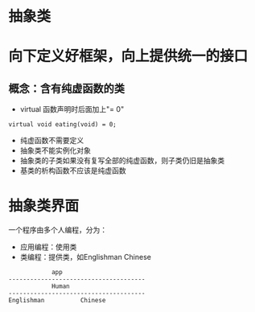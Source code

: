 # 抽象类
# 向下定义好框架，向上提供统一的接口
## 概念：含有纯虚函数的类
* virtual 函数声明时后面加上"= 0"
```
virtual void eating(void) = 0;
```
* 纯虚函数不需要定义
* 抽象类不能实例化对象
* 抽象类的子类如果没有复写全部的纯虚函数，则子类仍旧是抽象类
* 基类的析构函数不应该是纯虚函数

# 抽象类界面
一个程序由多个人编程，分为：
* 应用编程：使用类
* 类编程：提供类，如Englishman Chinese
```
			app
--------------------------------------
			Human
--------------------------------------
Englishman 			Chinese
```